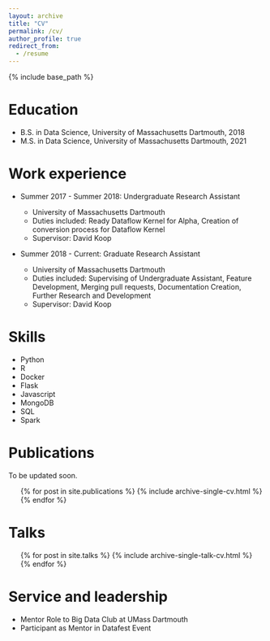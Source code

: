 ```yaml
---
layout: archive
title: "CV"
permalink: /cv/
author_profile: true
redirect_from:
  - /resume
---
```


{% include base_path %}

Education
======
* B.S. in Data Science, University of Massachusetts Dartmouth, 2018
* M.S. in Data Science, University of Massachusetts Dartmouth, 2021

Work experience
======
* Summer 2017 - Summer 2018: Undergraduate Research Assistant
  * University of Massachusetts Dartmouth
  * Duties included: Ready Dataflow Kernel for Alpha, Creation of conversion process for Dataflow Kernel
  * Supervisor: David Koop

* Summer 2018 - Current: Graduate Research Assistant
  * University of Massachusetts Dartmouth
  * Duties included: Supervising of Undergraduate Assistant, Feature Development, Merging pull requests, Documentation Creation, Further Research and Development
  * Supervisor: David Koop
  
Skills
======
* Python
* R
* Docker
* Flask
* Javascript
* MongoDB
* SQL
* Spark


Publications
======
To be updated soon.
<ul>{% for post in site.publications %}
{% include archive-single-cv.html %}
{% endfor %}</ul>
  
Talks
======
  <ul>{% for post in site.talks %}
    {% include archive-single-talk-cv.html %}
  {% endfor %}</ul>
  
  
Service and leadership
======
* Mentor Role to Big Data Club at UMass Dartmouth
* Participant as Mentor in Datafest Event
